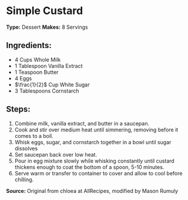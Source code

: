 # Simple Custard

**Type:** Dessert
**Makes:** 8 Servings

## Ingredients:
- 4 Cups Whole Milk
- 1 Tablespoon Vanilla Extract
- 1 Teaspoon Butter
- 4 Eggs
- $\frac{1}{2}$ Cup White Sugar
- 3 Tablespoons Cornstarch

## Steps:
1. Combine milk, vanilla extract, and butter in a saucepan.
2. Cook and stir over medium heat until simmering, removing before it comes to a boil.
3. Whisk eggs, sugar, and cornstarch together in a bowl until sugar dissolves
4. Set saucepan back over low heat.
6. Pour in egg mixture slowly while whisking constantly until custard thickens enough to coat the bottom of a spoon, 5-10 minutes.
7. Serve warm or transfer to container to cover and allow to cool before chilling.

**Source:** Original from chloea at AllRecipes, modified by Mason Rumuly
